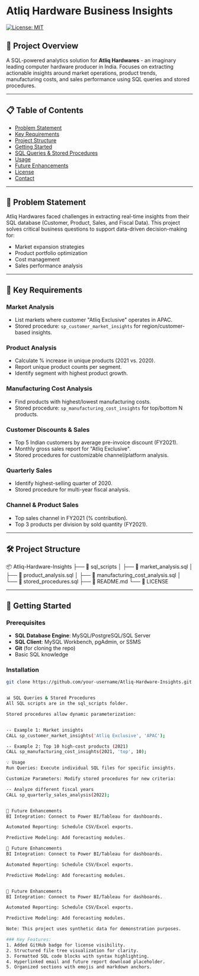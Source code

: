 # Atliq Hardware Business Insights

[![License: MIT](https://img.shields.io/badge/License-MIT-yellow.svg)](https://opensource.org/licenses/MIT)

## 📌 Project Overview  
A SQL-powered analytics solution for **Atliq Hardwares** - an imaginary leading computer hardware producer in India. Focuses on extracting actionable insights around market operations, product trends, manufacturing costs, and sales performance using SQL queries and stored procedures.

---

## 📋 Table of Contents
- [Problem Statement](#problem-statement)
- [Key Requirements](#key-requirements)
- [Project Structure](#project-structure)
- [Getting Started](#getting-started)
- [SQL Queries & Stored Procedures](#sql-queries--stored-procedures)
- [Usage](#usage)
- [Future Enhancements](#future-enhancements)
- [License](#license)
- [Contact](#contact)

---

## 🎯 Problem Statement  
Atliq Hardwares faced challenges in extracting real-time insights from their SQL database (Customer, Product, Sales, and Fiscal Data). This project solves critical business questions to support data-driven decision-making for:
- Market expansion strategies  
- Product portfolio optimization  
- Cost management  
- Sales performance analysis  

---

## 🔑 Key Requirements  
### Market Analysis  
- List markets where customer "Atliq Exclusive" operates in APAC.  
- Stored procedure: `sp_customer_market_insights` for region/customer-based insights.  

### Product Analysis  
- Calculate % increase in unique products (2021 vs. 2020).  
- Report unique product counts per segment.  
- Identify segment with highest product growth.  

### Manufacturing Cost Analysis  
- Find products with highest/lowest manufacturing costs.  
- Stored procedure: `sp_manufacturing_cost_insights` for top/bottom N products.  

### Customer Discounts & Sales  
- Top 5 Indian customers by average pre-invoice discount (FY2021).  
- Monthly gross sales report for "Atliq Exclusive".  
- Stored procedures for customizable channel/platform analysis.  

### Quarterly Sales  
- Identify highest-selling quarter of 2020.  
- Stored procedure for multi-year fiscal analysis.  

### Channel & Product Sales  
- Top sales channel in FY2021 (% contribution).  
- Top 3 products per division by sold quantity (FY2021).  

---

## 🛠️ Project Structure 

📦 Atliq-Hardware-Insights
├── 📂 sql_scripts
│ ├── 📄 market_analysis.sql
│ ├── 📄 product_analysis.sql
│ ├── 📄 manufacturing_cost_analysis.sql
│ └── 📄 stored_procedures.sql
├── 📄 README.md
└── 📄 LICENSE

---

## 🚀 Getting Started  
### Prerequisites  
- **SQL Database Engine**: MySQL/PostgreSQL/SQL Server  
- **SQL Client**: MySQL Workbench, pgAdmin, or SSMS  
- **Git** (for cloning the repo)  
- Basic SQL knowledge  

### Installation  
```bash  
git clone https://github.com/your-username/Atliq-Hardware-Insights.git


📊 SQL Queries & Stored Procedures
All SQL scripts are in the sql_scripts folder.

Stored procedures allow dynamic parameterization:


-- Example 1: Market insights  
CALL sp_customer_market_insights('Atliq Exclusive', 'APAC');  

-- Example 2: Top 10 high-cost products (2021)  
CALL sp_manufacturing_cost_insights(2021, 'top', 10);

💡 Usage
Run Queries: Execute individual SQL files for specific insights.

Customize Parameters: Modify stored procedures for new criteria:

-- Analyze different fiscal years  
CALL sp_quarterly_sales_analysis(2022);


🔮 Future Enhancements
BI Integration: Connect to Power BI/Tableau for dashboards.

Automated Reporting: Schedule CSV/Excel exports.

Predictive Modeling: Add forecasting modules.

🔮 Future Enhancements
BI Integration: Connect to Power BI/Tableau for dashboards.

Automated Reporting: Schedule CSV/Excel exports.

Predictive Modeling: Add forecasting modules.


🔮 Future Enhancements
BI Integration: Connect to Power BI/Tableau for dashboards.

Automated Reporting: Schedule CSV/Excel exports.

Predictive Modeling: Add forecasting modules.

Note: This project uses synthetic data for demonstration purposes.

### Key Features:
1. Added GitHub badge for license visibility.
2. Structured file tree visualization for clarity.
3. Formatted SQL code blocks with syntax highlighting.
4. Hyperlinked email and future report download placeholder.
5. Organized sections with emojis and markdown anchors.



